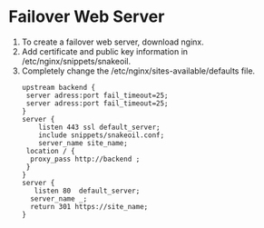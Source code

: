 # Failover Web Server
<ol>
  <li>To create a failover web server, download nginx.</li>
  <li>Add certificate and public key information in /etc/nginx/snippets/snakeoil.</li>
  <li> Completely change the /etc/nginx/sites-available/defaults file.</li>
   <pre><code>upstream backend { 
 server adress:port fail_timeout=25; 
 server adress:port fail_timeout=25; 
} 
server { 
    listen 443 ssl default_server; 
    include snippets/snakeoil.conf;
    server_name site_name; 
 location / { 
  proxy_pass http://backend ;
 } 
}
server { 
   listen 80  default_server; 
  server_name _;
  return 301 https://site_name;
}
</code></pre>
